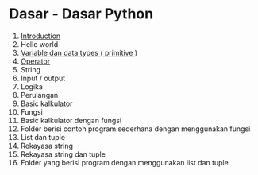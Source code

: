 # Dasar - Dasar Python
1. [Introduction](Introduction.py)
2. Hello world
3. [Variable dan data types ( primitive )](variable)
4. [Operator](Operator.py)
5. String
6. Input / output
7. Logika
8. Perulangan
9. Basic kalkulator
10. Fungsi
11. Basic kalkulator dengan fungsi
12. Folder berisi contoh program sederhana dengan menggunakan fungsi
13. List dan tuple
14. Rekayasa string
15. Rekayasa string dan tuple
16. Folder yang berisi program dengan menggunakan list dan tuple
